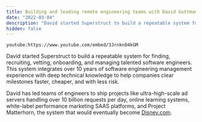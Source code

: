 ```yaml
---
title: Building and leading remote engineering teams with David Guttman
date: "2022-03-04"
description: "David started Superstruct to build a repeatable system for finding, recruiting, vetting, onboarding, and managing talented software engineers."
hidden: false
---
```


`youtube:https://www.youtube.com/embed/3JrnknO4kGM`

David started Superstruct to build a repeatable system for finding, recruiting, vetting, onboarding, and managing talented software engineers. This system integrates over 10 years of software engineering management experience with deep technical knowledge to help companies clear milestones faster, cheaper, and with less risk.

David has led teams of engineers to ship projects like ultra-high-scale ad servers handling over 10 billion requests per day, online learning systems, white-label performance marketing SAAS platforms, and Project Matterhorn, the system that would eventually become [Disney.com](http://disney.com/).
